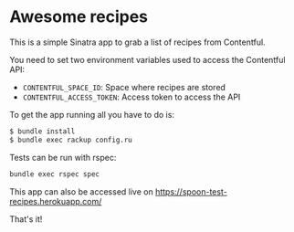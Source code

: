 # Awesome recipes

This is a simple Sinatra app to grab a list of recipes from Contentful.

You need to set two environment variables used to access the Contentful API:
* `CONTENTFUL_SPACE_ID`: Space where recipes are stored
* `CONTENTFUL_ACCESS_TOKEN`: Access token to access the API

To get the app running all you have to do is:

```sh
$ bundle install
$ bundle exec rackup config.ru
```

Tests can be run with rspec:

```sh
bundle exec rspec spec
```

This app can also be accessed live on https://spoon-test-recipes.herokuapp.com/

That's it!
